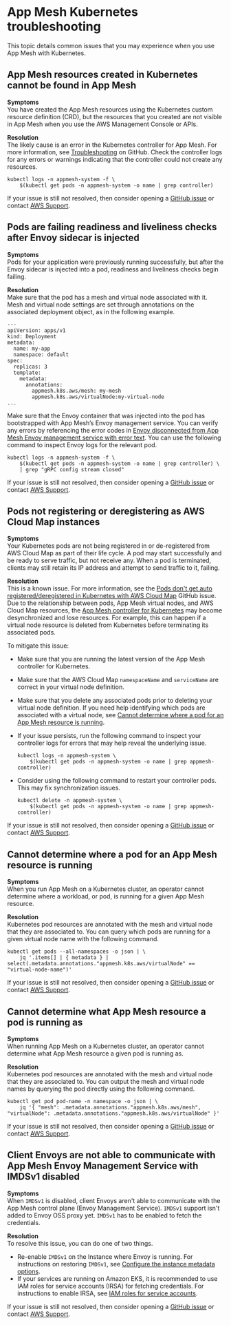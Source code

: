 # App Mesh Kubernetes troubleshooting<a name="troubleshooting-kubernetes"></a>

This topic details common issues that you may experience when you use App Mesh with Kubernetes\.

## App Mesh resources created in Kubernetes cannot be found in App Mesh<a name="ts-kubernetes-missing-resources"></a>

**Symptoms**  
You have created the App Mesh resources using the Kubernetes custom resource definition \(CRD\), but the resources that you created are not visible in App Mesh when you use the AWS Management Console or APIs\.

**Resolution**  
The likely cause is an error in the Kubernetes controller for App Mesh\. For more information, see [Troubleshooting](https://github.com/aws/aws-app-mesh-controller-for-k8s/blob/master/docs/guide/troubleshooting.md) on GitHub\. Check the controller logs for any errors or warnings indicating that the controller could not create any resources\. 

```
kubectl logs -n appmesh-system -f \
    $(kubectl get pods -n appmesh-system -o name | grep controller)
```

If your issue is still not resolved, then consider opening a [GitHub issue](https://github.com/aws/aws-app-mesh-roadmap/issues/new?assignees=&labels=Bug&template=issue--bug-report.md&title=Bug%3A+describe+bug+here) or contact [AWS Support](http://aws.amazon.com/premiumsupport/)\.

## Pods are failing readiness and liveliness checks after Envoy sidecar is injected<a name="ts-kubernetes-pods-after-injection"></a>

**Symptoms**  
Pods for your application were previously running successfully, but after the Envoy sidecar is injected into a pod, readiness and liveliness checks begin failing\.

**Resolution**  
Make sure that the pod has a mesh and virtual node associated with it\. Mesh and virtual node settings are set through annotations on the associated deployment object, as in the following example\. 

```
---
apiVersion: apps/v1
kind: Deployment
metadata:
  name: my-app
  namespace: default
spec:
  replicas: 3
  template:
    metadata:
      annotations:
        appmesh.k8s.aws/mesh: my-mesh
        appmesh.k8s.aws/virtualNode:my-virtual-node
...
```

Make sure that the Envoy container that was injected into the pod has bootstrapped with App Mesh’s Envoy management service\. You can verify any errors by referencing the error codes in [Envoy disconnected from App Mesh Envoy management service with error text](troubleshooting-setup.md#ts-setup-grpc-error-codes)\. You can use the following command to inspect Envoy logs for the relevant pod\.

```
kubectl logs -n appmesh-system -f \
    $(kubectl get pods -n appmesh-system -o name | grep controller) \
    | grep "gRPC config stream closed"
```

If your issue is still not resolved, then consider opening a [GitHub issue](https://github.com/aws/aws-app-mesh-roadmap/issues/new?assignees=&labels=Bug&template=issue--bug-report.md&title=Bug%3A+describe+bug+here) or contact [AWS Support](http://aws.amazon.com/premiumsupport/)\.

## Pods not registering or deregistering as AWS Cloud Map instances<a name="ts-kubernetes-pods-cmap"></a>

**Symptoms**  
Your Kubernetes pods are not being registered in or de\-registered from AWS Cloud Map as part of their life cycle\. A pod may start successfully and be ready to serve traffic, but not receive any\. When a pod is terminated, clients may still retain its IP address and attempt to send traffic to it, failing\.

**Resolution**  
This is a known issue\. For more information, see the [Pods don't get auto registered/deregistered in Kubernetes with AWS Cloud Map](https://github.com/aws/aws-app-mesh-controller-for-k8s/issues/159) GitHub issue\. Due to the relationship between pods, App Mesh virtual nodes, and AWS Cloud Map resources, the [App Mesh controller for Kubernetes](https://github.com/aws/aws-app-mesh-controller-for-k8s) may become desynchronized and lose resources\. For example, this can happen if a virtual node resource is deleted from Kubernetes before terminating its associated pods\. 

To mitigate this issue:
+ Make sure that you are running the latest version of the App Mesh controller for Kubernetes\.
+ Make sure that the AWS Cloud Map `namespaceName` and `serviceName` are correct in your virtual node definition\.
+ Make sure that you delete any associated pods prior to deleting your virtual node definition\. If you need help identifying which pods are associated with a virtual node, see [Cannot determine where a pod for an App Mesh resource is running](#ts-kubernetes-where-pod-running)\.
+ If your issue persists, run the following command to inspect your controller logs for errors that may help reveal the underlying issue\.

  ```
  kubectl logs -n appmesh-system \
      $(kubectl get pods -n appmesh-system -o name | grep appmesh-controller)
  ```
+ Consider using the following command to restart your controller pods\. This may fix synchronization issues\.

  ```
  kubectl delete -n appmesh-system \
      $(kubectl get pods -n appmesh-system -o name | grep appmesh-controller)
  ```

If your issue is still not resolved, then consider opening a [GitHub issue](https://github.com/aws/aws-app-mesh-roadmap/issues/new?assignees=&labels=Bug&template=issue--bug-report.md&title=Bug%3A+describe+bug+here) or contact [AWS Support](http://aws.amazon.com/premiumsupport/)\.

## Cannot determine where a pod for an App Mesh resource is running<a name="ts-kubernetes-where-pod-running"></a>

**Symptoms**  
When you run App Mesh on a Kubernetes cluster, an operator cannot determine where a workload, or pod, is running for a given App Mesh resource\.

**Resolution**  
Kubernetes pod resources are annotated with the mesh and virtual node that they are associated to\. You can query which pods are running for a given virtual node name with the following command\.

```
kubectl get pods --all-namespaces -o json | \
    jq '.items[] | { metadata } | select(.metadata.annotations."appmesh.k8s.aws/virtualNode" == "virtual-node-name")'
```

If your issue is still not resolved, then consider opening a [GitHub issue](https://github.com/aws/aws-app-mesh-roadmap/issues/new?assignees=&labels=Bug&template=issue--bug-report.md&title=Bug%3A+describe+bug+here) or contact [AWS Support](http://aws.amazon.com/premiumsupport/)\.

## Cannot determine what App Mesh resource a pod is running as<a name="ts-kubernetes-pod-running-as"></a>

**Symptoms**  
When running App Mesh on a Kubernetes cluster, an operator cannot determine what App Mesh resource a given pod is running as\.

**Resolution**  
Kubernetes pod resources are annotated with the mesh and virtual node that they are associated to\. You can output the mesh and virtual node names by querying the pod directly using the following command\.

```
kubectl get pod pod-name -n namespace -o json | \
    jq '{ "mesh": .metadata.annotations."appmesh.k8s.aws/mesh", "virtualNode": .metadata.annotations."appmesh.k8s.aws/virtualNode" }'
```

If your issue is still not resolved, then consider opening a [GitHub issue](https://github.com/aws/aws-app-mesh-roadmap/issues/new?assignees=&labels=Bug&template=issue--bug-report.md&title=Bug%3A+describe+bug+here) or contact [AWS Support](http://aws.amazon.com/premiumsupport/)\.

## Client Envoys are not able to communicate with App Mesh Envoy Management Service with IMDSv1 disabled<a name="ts-kubernetes-imdsv1-disabled"></a>

**Symptoms**  
When `IMDSv1` is disabled, client Envoys aren't able to communicate with the App Mesh control plane \(Envoy Management Service\)\. `IMDSv1` support isn't added to Envoy OSS proxy yet\. `IMDSv1` has to be enabled to fetch the credentials\.

**Resolution**  
To resolve this issue, you can do one of two things\.
+ Re\-enable `IMDSv1` on the Instance where Envoy is running\. For instructions on restoring `IMDSv1`, see [Configure the instance metadata options](https://docs.aws.amazon.com/AWSEC2/latest/UserGuide/configuring-instance-metadata-options.html)\.
+ If your services are running on Amazon EKS, it is recommended to use IAM roles for service accounts \(IRSA\) for fetching credentials\. For instructions to enable IRSA, see [IAM roles for service accounts](https://docs.aws.amazon.com/eks/latest/userguide/iam-roles-for-service-accounts.html)\.

If your issue is still not resolved, then consider opening a [GitHub issue](https://github.com/aws/aws-app-mesh-roadmap/issues/new?assignees=&labels=Bug&template=issue--bug-report.md&title=Bug%3A+describe+bug+here) or contact [AWS Support](http://aws.amazon.com/premiumsupport/)\.